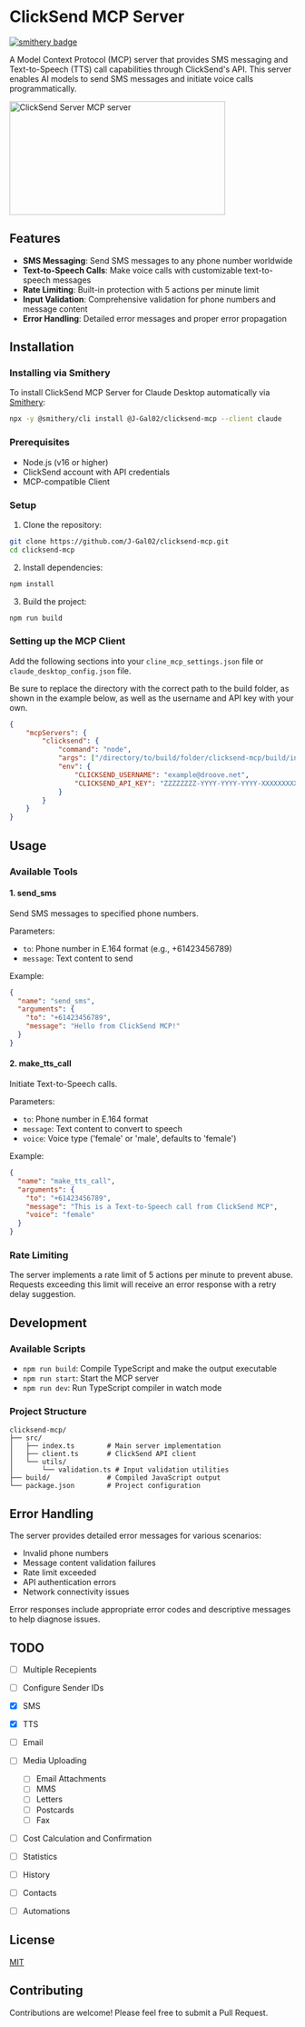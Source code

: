 # ClickSend MCP Server
[![smithery badge](https://smithery.ai/badge/@J-Gal02/clicksend-mcp)](https://smithery.ai/server/@J-Gal02/clicksend-mcp)

A Model Context Protocol (MCP) server that provides SMS messaging and Text-to-Speech (TTS) call capabilities through ClickSend's API. This server enables AI models to send SMS messages and initiate voice calls programmatically.

<a href="https://glama.ai/mcp/servers/6nj3h62i6b"><img width="380" height="200" src="https://glama.ai/mcp/servers/6nj3h62i6b/badge" alt="ClickSend Server MCP server" /></a>

## Features

- **SMS Messaging**: Send SMS messages to any phone number worldwide
- **Text-to-Speech Calls**: Make voice calls with customizable text-to-speech messages
- **Rate Limiting**: Built-in protection with 5 actions per minute limit
- **Input Validation**: Comprehensive validation for phone numbers and message content
- **Error Handling**: Detailed error messages and proper error propagation

## Installation

### Installing via Smithery

To install ClickSend MCP Server for Claude Desktop automatically via [Smithery](https://smithery.ai/server/@J-Gal02/clicksend-mcp):

```bash
npx -y @smithery/cli install @J-Gal02/clicksend-mcp --client claude
```

### Prerequisites

- Node.js (v16 or higher)
- ClickSend account with API credentials
- MCP-compatible Client

### Setup

1. Clone the repository:
```bash
git clone https://github.com/J-Gal02/clicksend-mcp.git
cd clicksend-mcp
```

2. Install dependencies:
```bash
npm install
```

3. Build the project:
```bash
npm run build
```

### Setting up the MCP Client

Add the following sections into your `cline_mcp_settings.json` file or `claude_desktop_config.json` file.

Be sure to replace the directory with the correct path to the build folder, as shown in the example below, as well as the username and API key with your own.

```json
{
    "mcpServers": {
        "clicksend": {
            "command": "node",
            "args": ["/directory/to/build/folder/clicksend-mcp/build/index.js"],
            "env": {
                "CLICKSEND_USERNAME": "example@droove.net",
                "CLICKSEND_API_KEY": "ZZZZZZZZ-YYYY-YYYY-YYYY-XXXXXXXXXXXX"
            }
        }
    }
}
```

## Usage

### Available Tools

#### 1. send_sms
Send SMS messages to specified phone numbers.

Parameters:
- `to`: Phone number in E.164 format (e.g., +61423456789)
- `message`: Text content to send

Example:
```json
{
  "name": "send_sms",
  "arguments": {
    "to": "+61423456789",
    "message": "Hello from ClickSend MCP!"
  }
}
```

#### 2. make_tts_call
Initiate Text-to-Speech calls.

Parameters:
- `to`: Phone number in E.164 format
- `message`: Text content to convert to speech
- `voice`: Voice type ('female' or 'male', defaults to 'female')

Example:
```json
{
  "name": "make_tts_call",
  "arguments": {
    "to": "+61423456789",
    "message": "This is a Text-to-Speech call from ClickSend MCP",
    "voice": "female"
  }
}
```

### Rate Limiting

The server implements a rate limit of 5 actions per minute to prevent abuse. Requests exceeding this limit will receive an error response with a retry delay suggestion.

## Development

### Available Scripts

- `npm run build`: Compile TypeScript and make the output executable
- `npm run start`: Start the MCP server
- `npm run dev`: Run TypeScript compiler in watch mode

### Project Structure

```
clicksend-mcp/
├── src/
│   ├── index.ts        # Main server implementation
│   ├── client.ts       # ClickSend API client
│   └── utils/
│       └── validation.ts # Input validation utilities
├── build/              # Compiled JavaScript output
└── package.json        # Project configuration
```

## Error Handling

The server provides detailed error messages for various scenarios:

- Invalid phone numbers
- Message content validation failures
- Rate limit exceeded
- API authentication errors
- Network connectivity issues

Error responses include appropriate error codes and descriptive messages to help diagnose issues.

## TODO
- [ ] Multiple Recepients
- [ ] Configure Sender IDs
- [x] SMS
- [x] TTS
- [ ] Email
- [ ] Media Uploading
    - [ ] Email Attachments
    - [ ] MMS
    - [ ] Letters
    - [ ] Postcards
    - [ ] Fax
- [ ] Cost Calculation and Confirmation
- [ ] Statistics
- [ ] History
- [ ] Contacts

- [ ] Automations

## License

[MIT](./LICENSE)

## Contributing

Contributions are welcome! Please feel free to submit a Pull Request.
